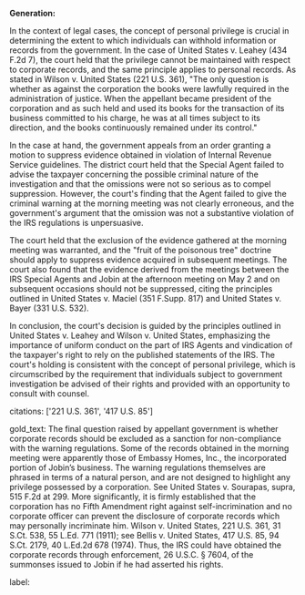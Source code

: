 **Generation:**



In the context of legal cases, the concept of personal privilege is crucial in determining the extent to which individuals can withhold information or records from the government. In the case of United States v. Leahey (434 F.2d 7), the court held that the privilege cannot be maintained with respect to corporate records, and the same principle applies to personal records. As stated in Wilson v. United States (221 U.S. 361), "The only question is whether as against the corporation the books were lawfully required in the administration of justice. When the appellant became president of the corporation and as such held and used its books for the transaction of its business committed to his charge, he was at all times subject to its direction, and the books continuously remained under its control."

In the case at hand, the government appeals from an order granting a motion to suppress evidence obtained in violation of Internal Revenue Service guidelines. The district court held that the Special Agent failed to advise the taxpayer concerning the possible criminal nature of the investigation and that the omissions were not so serious as to compel suppression. However, the court's finding that the Agent failed to give the criminal warning at the morning meeting was not clearly erroneous, and the government's argument that the omission was not a substantive violation of the IRS regulations is unpersuasive.

The court held that the exclusion of the evidence gathered at the morning meeting was warranted, and the "fruit of the poisonous tree" doctrine should apply to suppress evidence acquired in subsequent meetings. The court also found that the evidence derived from the meetings between the IRS Special Agents and Jobin at the afternoon meeting on May 2 and on subsequent occasions should not be suppressed, citing the principles outlined in United States v. Maciel (351 F.Supp. 817) and United States v. Bayer (331 U.S. 532).

In conclusion, the court's decision is guided by the principles outlined in United States v. Leahey and Wilson v. United States, emphasizing the importance of uniform conduct on the part of IRS Agents and vindication of the taxpayer's right to rely on the published statements of the IRS. The court's holding is consistent with the concept of personal privilege, which is circumscribed by the requirement that individuals subject to government investigation be advised of their rights and provided with an opportunity to consult with counsel.



citations: ['221 U.S. 361', '417 U.S. 85']

gold_text: The final question raised by appellant government is whether corporate records should be excluded as a sanction for non-compliance with the warning regulations. Some of the records obtained in the morning meeting were apparently those of Embassy Homes, Inc., the incorporated portion of Jobin’s business. The warning regulations themselves are phrased in terms of a natural person, and are not designed to highlight any privilege possessed by a corporation. See United States v. Sourapas, supra, 515 F.2d at 299. More significantly, it is firmly established that the corporation has no Fifth Amendment right against self-incrimination and no corporate officer can prevent the disclosure of corporate records which may personally incriminate him. Wilson v. United States, 221 U.S. 361, 31 S.Ct. 538, 55 L.Ed. 771 (1911); see Bellis v. United States, 417 U.S. 85, 94 S.Ct. 2179, 40 L.Ed.2d 678 (1974). Thus, the IRS could have obtained the corporate records through enforcement, 26 U.S.C. § 7604, of the summonses issued to Jobin if he had asserted his rights.

label: 